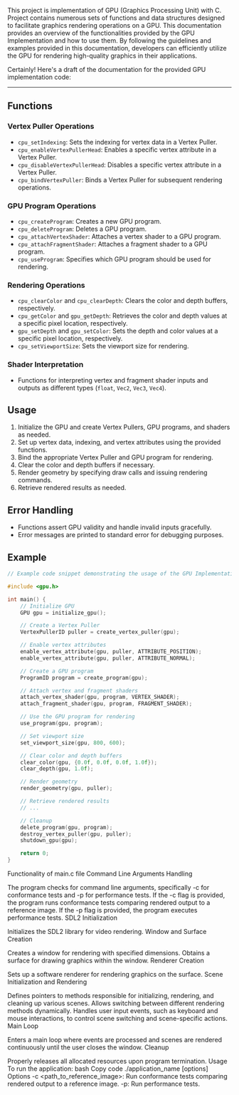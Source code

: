 This project is implementation of GPU (Graphics Processing Unit) with C. 
Project contains numerous sets of functions and data structures designed to facilitate graphics rendering operations on a GPU. This documentation provides an overview of the functionalities provided by the GPU Implementation and how to use them.
By following the guidelines and examples provided in this documentation, developers can efficiently utilize the GPU for rendering high-quality graphics in their applications.

Certainly! Here's a draft of the documentation for the provided GPU implementation code:

---

## Functions

### Vertex Puller Operations
- `cpu_setIndexing`: Sets the indexing for vertex data in a Vertex Puller.
- `cpu_enableVertexPullerHead`: Enables a specific vertex attribute in a Vertex Puller.
- `cpu_disableVertexPullerHead`: Disables a specific vertex attribute in a Vertex Puller.
- `cpu_bindVertexPuller`: Binds a Vertex Puller for subsequent rendering operations.

### GPU Program Operations
- `cpu_createProgram`: Creates a new GPU program.
- `cpu_deleteProgram`: Deletes a GPU program.
- `cpu_attachVertexShader`: Attaches a vertex shader to a GPU program.
- `cpu_attachFragmentShader`: Attaches a fragment shader to a GPU program.
- `cpu_useProgram`: Specifies which GPU program should be used for rendering.

### Rendering Operations
- `cpu_clearColor` and `cpu_clearDepth`: Clears the color and depth buffers, respectively.
- `cpu_getColor` and `gpu_getDepth`: Retrieves the color and depth values at a specific pixel location, respectively.
- `gpu_setDepth` and `gpu_setColor`: Sets the depth and color values at a specific pixel location, respectively.
- `cpu_setViewportSize`: Sets the viewport size for rendering.

### Shader Interpretation
- Functions for interpreting vertex and fragment shader inputs and outputs as different types (`float`, `Vec2`, `Vec3`, `Vec4`).

## Usage
1. Initialize the GPU and create Vertex Pullers, GPU programs, and shaders as needed.
2. Set up vertex data, indexing, and vertex attributes using the provided functions.
3. Bind the appropriate Vertex Puller and GPU program for rendering.
4. Clear the color and depth buffers if necessary.
5. Render geometry by specifying draw calls and issuing rendering commands.
6. Retrieve rendered results as needed.

## Error Handling
- Functions assert GPU validity and handle invalid inputs gracefully.
- Error messages are printed to standard error for debugging purposes.

## Example
```cpp
// Example code snippet demonstrating the usage of the GPU Implementation

#include <gpu.h>

int main() {
    // Initialize GPU
    GPU gpu = initialize_gpu();

    // Create a Vertex Puller
    VertexPullerID puller = create_vertex_puller(gpu);

    // Enable vertex attributes
    enable_vertex_attribute(gpu, puller, ATTRIBUTE_POSITION);
    enable_vertex_attribute(gpu, puller, ATTRIBUTE_NORMAL);

    // Create a GPU program
    ProgramID program = create_program(gpu);

    // Attach vertex and fragment shaders
    attach_vertex_shader(gpu, program, VERTEX_SHADER);
    attach_fragment_shader(gpu, program, FRAGMENT_SHADER);

    // Use the GPU program for rendering
    use_program(gpu, program);

    // Set viewport size
    set_viewport_size(gpu, 800, 600);

    // Clear color and depth buffers
    clear_color(gpu, {0.0f, 0.0f, 0.0f, 1.0f});
    clear_depth(gpu, 1.0f);

    // Render geometry
    render_geometry(gpu, puller);

    // Retrieve rendered results
    // ...

    // Cleanup
    delete_program(gpu, program);
    destroy_vertex_puller(gpu, puller);
    shutdown_gpu(gpu);

    return 0;
}
```


Functionality of main.c file
Command Line Arguments Handling

The program checks for command line arguments, specifically -c for conformance tests and -p for performance tests.
If the -c flag is provided, the program runs conformance tests comparing rendered output to a reference image.
If the -p flag is provided, the program executes performance tests.
SDL2 Initialization

Initializes the SDL2 library for video rendering.
Window and Surface Creation

Creates a window for rendering with specified dimensions.
Obtains a surface for drawing graphics within the window.
Renderer Creation

Sets up a software renderer for rendering graphics on the surface.
Scene Initialization and Rendering

Defines pointers to methods responsible for initializing, rendering, and cleaning up various scenes.
Allows switching between different rendering methods dynamically.
Handles user input events, such as keyboard and mouse interactions, to control scene switching and scene-specific actions.
Main Loop

Enters a main loop where events are processed and scenes are rendered continuously until the user closes the window.
Cleanup

Properly releases all allocated resources upon program termination.
Usage
To run the application:
bash
Copy code
./application_name [options]
Options
-c <path_to_reference_image>: Run conformance tests comparing rendered output to a reference image.
-p: Run performance tests.
